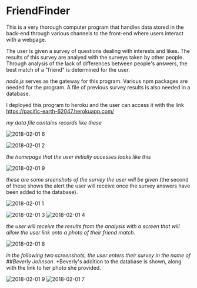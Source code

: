# FriendFinder

This is a very thorough computer program that handles data stored in the back-end through various channels to the front-end where users interact with a webpage. 

The user is given a survey of questions dealing with interests and likes.  The results of this survey are analyed with the surveys taken by other people.  Through analysis of the lack of differences between people's answers, the best match of a "friend" is determined for the user.

*node.js* serves as the gateway for this program.  Various npm packages are needed for the program.  A file of previous survey results is also needed in a database.

I deployed this program to heroku and the user can access it with the link https://pacific-earth-62047.herokuapp.com/
 

*my data file contains records like these*

![2018-02-01 6](https://user-images.githubusercontent.com/30198872/35663772-f35ee860-06ec-11e8-8289-0aa478ae9a78.png)





![2018-02-01 2](https://user-images.githubusercontent.com/30198872/35663760-e6c39006-06ec-11e8-90ae-1829504621d4.png)



*the homepage that the user initially accesses looks like this*

![2018-02-01 9](https://user-images.githubusercontent.com/30198872/35667144-8b419968-06fa-file11e8-9eab-cedfce1d8ab4.png)


*these are some sreenshots of the survey the user will be given* (the second of these shows the alert the user will receive once the survey answers have been added to the database).

![2018-02-01 1](https://user-images.githubusercontent.com/30198872/35663756-e2a76c04-06ec-11e8-9556-43b07001c041.png)

![2018-02-01 3](https://user-images.githubusercontent.com/30198872/35663763-e9f0c6fe-06ec-11e8-8abd-880684c3b56f.png)
![2018-02-01 4](https://user-images.githubusercontent.com/30198872/35663766-ecf7a50c-06ec-11e8-8fb9-2de47eaa09b8.png)

*the user will receive the results from the analysis with a screen that will allow the user link onto a photo of their friend match.*

![2018-02-01 8](https://user-images.githubusercontent.com/30198872/35667138-8322470a-06fa-11e8-83e8-193941fb31e5.png)

*in the following two screenshots, the user enters their survey in the name of ##Beverly Johnson.*
*Beverly's addition to the database is shown, along with the link to her photo she provided.

![2018-02-01 9](https://user-images.githubusercontent.com/30198872/35668962-85a76968-0701-11e8-90a7-9cab513440b3.png)
![2018-02-01 7](https://user-images.githubusercontent.com/30198872/35663774-f6906bbc-06ec-11e8-99b5-0613e4b7b3ea.png)

